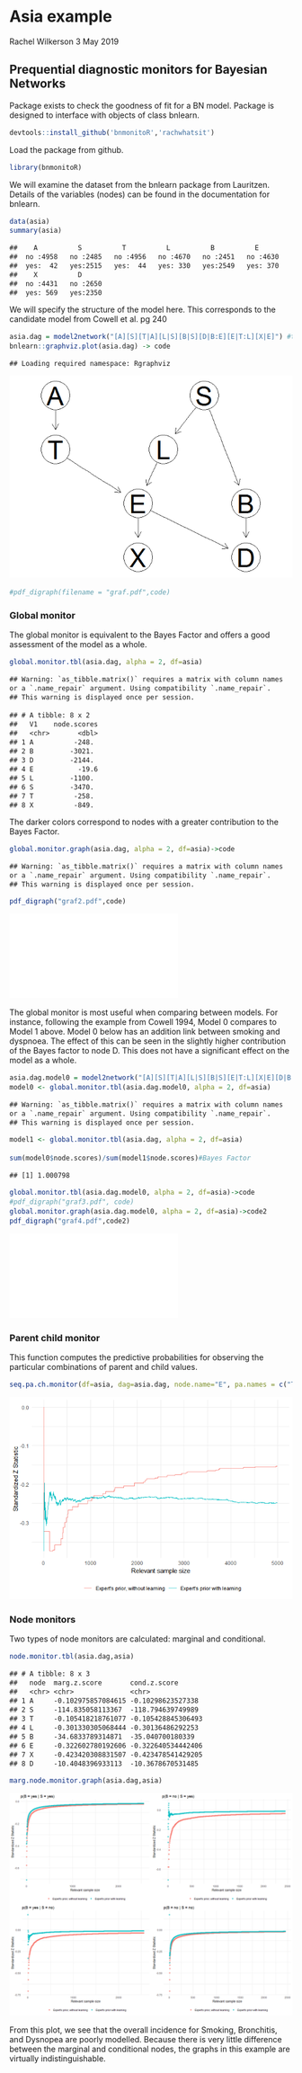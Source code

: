 Asia example
================
Rachel Wilkerson
3 May 2019

Prequential diagnostic monitors for Bayesian Networks
-----------------------------------------------------

Package exists to check the goodness of fit for a BN model. Package is designed to interface with objects of class bnlearn.

``` r
devtools::install_github('bnmonitoR','rachwhatsit')
```

Load the package from github.

``` r
library(bnmonitoR)
```

We will examine the dataset from the bnlearn package from Lauritzen. Details of the variables (nodes) can be found in the documentation for bnlearn.

``` r
data(asia)
summary(asia)
```

    ##    A          S          T          L          B          E       
    ##  no :4958   no :2485   no :4956   no :4670   no :2451   no :4630  
    ##  yes:  42   yes:2515   yes:  44   yes: 330   yes:2549   yes: 370  
    ##    X          D       
    ##  no :4431   no :2650  
    ##  yes: 569   yes:2350

We will specify the structure of the model here. This corresponds to the candidate model from Cowell et al. pg 240

``` r
asia.dag = model2network("[A][S][T|A][L|S][B|S][D|B:E][E|T:L][X|E]") #this is the candidate model from pg 240
bnlearn::graphviz.plot(asia.dag) -> code
```

    ## Loading required namespace: Rgraphviz

![](asia_ex_files/figure-markdown_github/unnamed-chunk-4-1.png)

``` r
#pdf_digraph(filename = "graf.pdf",code)
```

### Global monitor

The global monitor is equivalent to the Bayes Factor and offers a good assessment of the model as a whole.

``` r
global.monitor.tbl(asia.dag, alpha = 2, df=asia)
```

    ## Warning: `as_tibble.matrix()` requires a matrix with column names or a `.name_repair` argument. Using compatibility `.name_repair`.
    ## This warning is displayed once per session.

    ## # A tibble: 8 x 2
    ##   V1    node.scores
    ##   <chr>       <dbl>
    ## 1 A          -248. 
    ## 2 B         -3021. 
    ## 3 D         -2144. 
    ## 4 E           -19.6
    ## 5 L         -1100. 
    ## 6 S         -3470. 
    ## 7 T          -258. 
    ## 8 X          -849.

The darker colors correspond to nodes with a greater contribution to the Bayes Factor.

``` r
global.monitor.graph(asia.dag, alpha = 2, df=asia)->code
```

    ## Warning: `as_tibble.matrix()` requires a matrix with column names or a `.name_repair` argument. Using compatibility `.name_repair`.
    ## This warning is displayed once per session.

``` r
pdf_digraph("graf2.pdf",code)
```

![](graf2.pdf)

The global monitor is most useful when comparing between models. For instance, following the example from Cowell 1994, Model 0 compares to Model 1 above. Model 0 below has an addition link between smoking and dyspnoea. The effect of this can be seen in the slightly higher contribution of the Bayes factor to node D. This does not have a significant effect on the model as a whole.

``` r
asia.dag.model0 = model2network("[A][S][T|A][L|S][B|S][E|T:L][X|E][D|B:E:S]") #this is the candidate model from pg 240
model0 <- global.monitor.tbl(asia.dag.model0, alpha = 2, df=asia)
```

    ## Warning: `as_tibble.matrix()` requires a matrix with column names or a `.name_repair` argument. Using compatibility `.name_repair`.
    ## This warning is displayed once per session.

``` r
model1 <- global.monitor.tbl(asia.dag, alpha = 2, df=asia)

sum(model0$node.scores)/sum(model1$node.scores)#Bayes Factor
```

    ## [1] 1.000798

``` r
global.monitor.tbl(asia.dag.model0, alpha = 2, df=asia)->code
#pdf_digraph("graf3.pdf", code)
global.monitor.graph(asia.dag.model0, alpha = 2, df=asia)->code2
pdf_digraph("graf4.pdf",code2)
```

![](graf4.pdf)

### Parent child monitor

This function computes the predictive probabilities for observing the particular combinations of parent and child values.

``` r
seq.pa.ch.monitor(df=asia, dag=asia.dag, node.name="E", pa.names = c("T","L"), pa.val = c('yes', 'no'),which.val=1)
```

![](asia_ex_files/figure-markdown_github/unnamed-chunk-9-1.png)

### Node monitors

Two types of node monitors are calculated: marginal and conditional.

``` r
node.monitor.tbl(asia.dag,asia)
```

    ## # A tibble: 8 x 3
    ##   node  marg.z.score       cond.z.score      
    ##   <chr> <chr>              <chr>             
    ## 1 A     -0.102975857084615 -0.10298623527338 
    ## 2 S     -114.835058113367  -118.794639749989 
    ## 3 T     -0.105418218761077 -0.105428845306493
    ## 4 L     -0.301330305068444 -0.30136486292253 
    ## 5 B     -34.6833789314871  -35.040700180339  
    ## 6 E     -0.322602780192606 -0.322640534442406
    ## 7 X     -0.423420308831507 -0.423478541429205
    ## 8 D     -10.4048396933113  -10.3678670531485

``` r
marg.node.monitor.graph(asia.dag,asia)
```

![](asia_ex_files/figure-markdown_github/unnamed-chunk-11-1.png)

From this plot, we see that the overall incidence for Smoking, Bronchitis, and Dysnopea are poorly modelled. Because there is very little difference between the marginal and conditional nodes, the graphs in this example are virtually indistinguishable.
